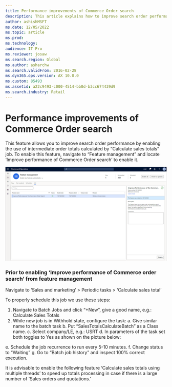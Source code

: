 ```yaml
---
title: Performance improvements of Commerce Order search
description: This article explains how to improve search order performance by enabling the use of intermediate order totals 
author: ashishMSFT
ms.date: 12/05/2022
ms.topic: article
ms.prod: 
ms.technology: 
audience: IT Pro
ms.reviewer: josaw
ms.search.region: Global
ms.author: asharchw
ms.search.validFrom: 2016-02-28
ms.dyn365.ops.version: AX 10.0.0 
ms.custom: 85493
ms.assetid: a22c9493-c000-4514-bb0d-b3cc674439d9
ms.search.industry: Retail
---
```


# Performance improvements of Commerce Order search

This feature allows you to improve search order performance by enabling the use of intermediate order totals calculated by “Calculate sales totals” job.  To enable this feature, navigate to “Feature management” and locate ‘Improve performance of Commerce Order search’ to enable it. 

![Enable order search performance improvements from feature management](articles/commerce/media/EnableFeatureImproveOrderSearchPerformance.png)

### Prior to enabling ‘Improve performance of Commerce order search’ from feature management 

Navigate to ‘Sales and marketing’ > Periodic tasks > ‘Calculate sales total’ 


To properly schedule this job we use these steps:
1.	Navigate to Batch Jobs and click “+New”, give a good name, e.g.: Calculate Sales Totals
2.	While new job is in Withhold state, configure the task:
a.	Give similar name to the batch task
b.	Put “SalesTotalsCalculateBatch” as a Class name.
c.	Select company/LE, e.g.: USRT
d.	In parameters of the task set both toggles to Yes as shown on the picture below:

e. 	Schedule the job recurrence to run every 5-10 minutes.
f.	Change status to “Waiting”
g.	Go to “Batch job history” and inspect 100% correct execution.

It is advisable to enable the following feature ‘Calculate sales totals using multiple threads’ to speed up totals processing in case if there is a large number of ‘Sales orders and quotations.’


